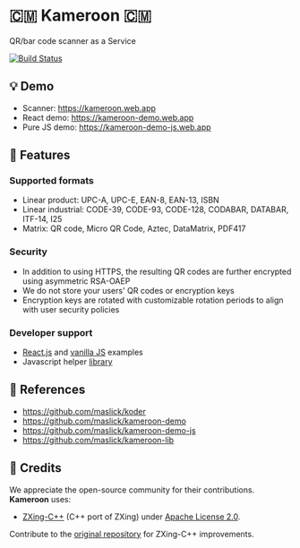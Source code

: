 # 🇨🇲 Kameroon 🇨🇲
QR/bar code scanner as a Service

[![Build Status](https://github.com/maslick/kameroon/actions/workflows/master.yml/badge.svg)](https://github.com/maslick/kameroon/actions/workflows/master.yml)


## 💡 Demo
* Scanner: https://kameroon.web.app
* React demo: https://kameroon-demo.web.app
* Pure JS demo: https://kameroon-demo-js.web.app

## 🚀 Features
### Supported formats
* Linear product: UPC-A, UPC-E, EAN-8, EAN-13, ISBN
* Linear industrial: CODE-39, CODE-93, CODE-128, CODABAR, DATABAR, ITF-14, I25
* Matrix: QR code, Micro QR Code, Aztec, DataMatrix, PDF417

### Security
* In addition to using HTTPS, the resulting QR codes are further encrypted using asymmetric RSA-OAEP
* We do not store your users' QR codes or encryption keys
* Encryption keys are rotated with customizable rotation periods to align with user security policies

### Developer support
* [React.js](https://github.com/maslick/kameroon-demo) and [vanilla JS](https://github.com/maslick/kameroon-demo-js) examples
* Javascript helper [library ](https://github.com/maslick/kameroon-lib)

## 🔭 References
* https://github.com/maslick/koder
* https://github.com/maslick/kameroon-demo
* https://github.com/maslick/kameroon-demo-js
* https://github.com/maslick/kameroon-lib

## 🙏 Credits
We appreciate the open-source community for their contributions. **Kameroon** uses:

- [ZXing-C++](https://github.com/zxing-cpp/zxing-cpp) (C++ port of ZXing) under [Apache License 2.0](https://github.com/zxing-cpp/zxing-cpp/blob/master/LICENSE).

Contribute to the [original repository](https://github.com/zxing-cpp/zxing-cpp) for ZXing-C++ improvements.
